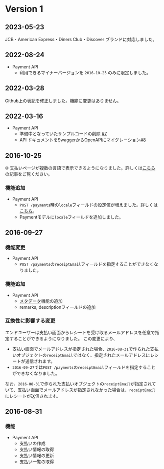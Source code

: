 # Version 1
## 2023-05-23

JCB・American Express・Diners Club・Discover ブランドに対応しました。

## 2022-08-24

- Payment API
  - 利用できるマイナーバージョンを `2016-10-25` のみに限定しました。

## 2022-03-28

Github上の表記を修正しました。機能に変更はありません。

## 2022-03-16

- Payment API
  - 準備中となっていたサンプルコードの削除 [#7](https://github.com/Coiney-SDK/CoineyKit-Payge/pull/7)
  - API ドキュメントをSwaggerからOpenAPIにマイグレーション[#8](https://github.com/Coiney-SDK/CoineyKit-Payge/pull/8)

## 2016-10-25

:globe_with_meridians: 支払いページが複数の言語で表示できるようになりました。詳しくは[こちら](http://news.coiney.com/release-16-11-01/)の記事をご覧ください。

### 機能追加

- Payment API
  - `POST /payments`時の`locale`フィールドの設定値が増えました。詳しくは[こちら](/user-guides/locale.md)。
  - Paymentモデルに`locale`フィールドを追加しました。

## 2016-09-27

### 機能変更

- Payment API
  - `POST /payments`の`receiptEmail`フィールドを指定することができなくなりました。

### 機能追加

- Payment API
  - [メタデータ](/api-spec/metadata.md)機能の追加
  - remarks, descriptionフィールドの追加

### 互換性に影響する変更

エンドユーザーは支払い画面からレシートを受け取るメールアドレスを任意で指定することができるようになりました。
この変更により、
- 支払い画面でメールアドレスが指定された場合、`2016-08-31`で作られた支払いオブジェクトの`receiptEmail`ではなく、指定されたメールアドレスにレシートが送信されます。
- `2016-09-27`では`POST /payments`の`receiptEmail`フィールドを指定することができなくなりました。

なお、`2016-08-31`で作られた支払いオブジェクトの`receiptEmail`が指定されていて、支払い画面でメールアドレスが指定されなかった場合は、`receiptEmail`にレシートが送信されます。

## 2016-08-31

### 機能

- Payment API
  - 支払いの作成
  - 支払い情報の取得
  - 支払い情報の更新
  - 支払い一覧の取得
